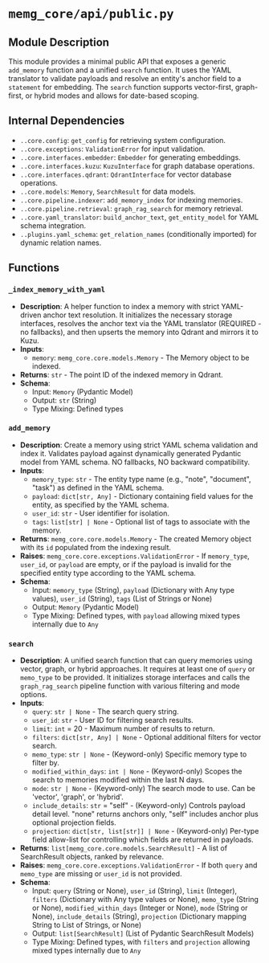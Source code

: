 # `memg_core/api/public.py`

## Module Description
This module provides a minimal public API that exposes a generic `add_memory` function and a unified `search` function. It uses the YAML translator to validate payloads and resolve an entity's anchor field to a `statement` for embedding. The `search` function supports vector-first, graph-first, or hybrid modes and allows for date-based scoping.

## Internal Dependencies
- `..core.config`: `get_config` for retrieving system configuration.
- `..core.exceptions`: `ValidationError` for input validation.
- `..core.interfaces.embedder`: `Embedder` for generating embeddings.
- `..core.interfaces.kuzu`: `KuzuInterface` for graph database operations.
- `..core.interfaces.qdrant`: `QdrantInterface` for vector database operations.
- `..core.models`: `Memory`, `SearchResult` for data models.
- `..core.pipeline.indexer`: `add_memory_index` for indexing memories.
- `..core.pipeline.retrieval`: `graph_rag_search` for memory retrieval.
- `..core.yaml_translator`: `build_anchor_text`, `get_entity_model` for YAML schema integration.
- `..plugins.yaml_schema`: `get_relation_names` (conditionally imported) for dynamic relation names.

## Functions

### `_index_memory_with_yaml`
- **Description**: A helper function to index a memory with strict YAML-driven anchor text resolution. It initializes the necessary storage interfaces, resolves the anchor text via the YAML translator (REQUIRED - no fallbacks), and then upserts the memory into Qdrant and mirrors it to Kuzu.
- **Inputs**:
  - `memory`: `memg_core.core.models.Memory` - The Memory object to be indexed.
- **Returns**: `str` - The point ID of the indexed memory in Qdrant.
- **Schema**:
  - Input: `Memory` (Pydantic Model)
  - Output: `str` (String)
  - Type Mixing: Defined types

### `add_memory`
- **Description**: Create a memory using strict YAML schema validation and index it. Validates payload against dynamically generated Pydantic model from YAML schema. NO fallbacks, NO backward compatibility.
- **Inputs**:
  - `memory_type`: `str` - The entity type name (e.g., "note", "document", "task") as defined in the YAML schema.
  - `payload`: `dict[str, Any]` - Dictionary containing field values for the entity, as specified by the YAML schema.
  - `user_id`: `str` - User identifier for isolation.
  - `tags`: `list[str] | None` - Optional list of tags to associate with the memory.
- **Returns**: `memg_core.core.models.Memory` - The created Memory object with its `id` populated from the indexing result.
- **Raises**: `memg_core.core.exceptions.ValidationError` - If `memory_type`, `user_id`, or `payload` are empty, or if the payload is invalid for the specified entity type according to the YAML schema.
- **Schema**:
  - Input: `memory_type` (String), `payload` (Dictionary with Any type values), `user_id` (String), `tags` (List of Strings or None)
  - Output: `Memory` (Pydantic Model)
  - Type Mixing: Defined types, with `payload` allowing mixed types internally due to `Any`

### `search`
- **Description**: A unified search function that can query memories using vector, graph, or hybrid approaches. It requires at least one of `query` or `memo_type` to be provided. It initializes storage interfaces and calls the `graph_rag_search` pipeline function with various filtering and mode options.
- **Inputs**:
  - `query`: `str | None` - The search query string.
  - `user_id`: `str` - User ID for filtering search results.
  - `limit`: `int` = 20 - Maximum number of results to return.
  - `filters`: `dict[str, Any] | None` - Optional additional filters for vector search.
  - `memo_type`: `str | None` - (Keyword-only) Specific memory type to filter by.
  - `modified_within_days`: `int | None` - (Keyword-only) Scopes the search to memories modified within the last N days.
  - `mode`: `str | None` - (Keyword-only) The search mode to use. Can be 'vector', 'graph', or 'hybrid'.
  - `include_details`: `str` = "self" - (Keyword-only) Controls payload detail level. "none" returns anchors only, "self" includes anchor plus optional projection fields.
  - `projection`: `dict[str, list[str]] | None` - (Keyword-only) Per-type field allow-list for controlling which fields are returned in payloads.
- **Returns**: `list[memg_core.core.models.SearchResult]` - A list of SearchResult objects, ranked by relevance.
- **Raises**: `memg_core.core.exceptions.ValidationError` - If both `query` and `memo_type` are missing or `user_id` is not provided.
- **Schema**:
  - Input: `query` (String or None), `user_id` (String), `limit` (Integer), `filters` (Dictionary with Any type values or None), `memo_type` (String or None), `modified_within_days` (Integer or None), `mode` (String or None), `include_details` (String), `projection` (Dictionary mapping String to List of Strings, or None)
  - Output: `list[SearchResult]` (List of Pydantic SearchResult Models)
  - Type Mixing: Defined types, with `filters` and `projection` allowing mixed types internally due to `Any`
